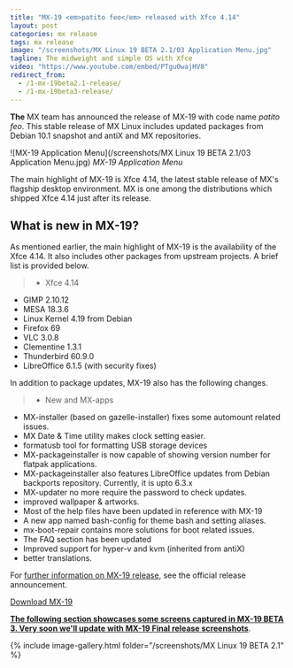 ```yaml
---
title: "MX-19 <em>patito feo</em> released with Xfce 4.14"
layout: post
categories: mx release
tags: mx release
image: "/screenshots/MX Linux 19 BETA 2.1/03 Application Menu.jpg"
tagline: The midweight and simple OS with Xfce
video: "https://www.youtube.com/embed/PTgu0wajHV8"
redirect_from:
  - /1-mx-19beta2.1-release/
  - /1-mx-19beta3-release/
---
```


**The** MX team has announced the release of MX-19 with code name *patito feo*. This stable release of MX Linux includes updated packages from Debian 10.1 snapshot and antiX and MX repositories.

![MX-19 Application Menu](/screenshots/MX Linux 19 BETA 2.1/03 Application Menu.jpg)
*MX-19 Application Menu*

The main highlight of MX-19 is Xfce 4.14, the latest stable release of MX's flagship desktop environment. MX is one among the distributions which shipped Xfce 4.14 just after its release.

## What is new in MX-19?
As mentioned earlier, the main highlight of MX-19 is the availability of the Xfce 4.14. It also includes other packages from upstream projects. A brief list is provided below.

> - Xfce 4.14
- GIMP 2.10.12
- MESA 18.3.6
- Linux Kernel 4.19 from Debian
- Firefox 69
- VLC 3.0.8
- Clementine 1.3.1
- Thunderbird 60.9.0
- LibreOffice 6.1.5 (with security fixes)

In addition to package updates, MX-19 also has the following changes.

> - New and MX-apps
- MX-installer (based on gazelle-installer) fixes some automount related issues.
- MX Date & Time utility makes clock setting easier.
- formatusb tool for formatting USB storage devices
- MX-packageinstaller is now capable of showing version number for flatpak applications.
- MX-packageinstaller also features LibreOffice updates from Debian backports repository. Currently, it is upto 6.3.x
- MX-updater no more require the password to check updates.
- improved wallpaper & artworks.
- Most of the help files have been updated in reference with MX-19
- A new app named bash-config for theme bash and setting aliases.
- mx-boot-repair contains more solutions for boot related issues.
- The FAQ section has been updated
- Improved support for hyper-v and kvm (inherited from antiX)
- better translations.

For [further information on MX-19 release](https://mxlinux.org/blog/mx-19-patito-feo-released/), see the official release announcement.

<a href="https://excellmedia.dl.sourceforge.net/project/mx-linux/Final/MX-19_x64.iso" target="_blank" class="download">Download MX-19</a>

<u><strong>The following section showcases some screens captured in MX-19 BETA 3. Very soon we'll update with MX-19 Final release screenshots</strong></u>.

{% include image-gallery.html folder="/screenshots/MX Linux 19 BETA 2.1" %}